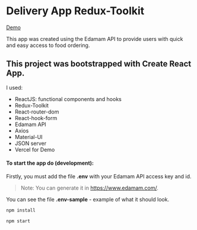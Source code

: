 # Delivery App Redux-Toolkit
[Demo](https://delivery-app-eliftech-test-task.vercel.app/)

This app was created using the Edamam API to provide users with quick and easy access to food ordering.

## This project was bootstrapped with Create React App.

I used:

- ReactJS: functional components and hooks
- Redux-Toolkit
- React-router-dom
- React-hook-form
- Edamam API
- Axios
- Material-UI
- JSON server
- Vercel for Demo

#### To start the app do (development):

Firstly, you must add the file **.env** with your Edamam API access key and id.

> Note: You can generate it in https://www.edamam.com/.

You can see the file **.env-sample** - example of what it should look.

```sh
npm install
```

```sh
npm start
```
